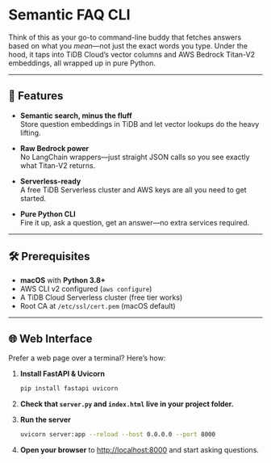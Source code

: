 # Semantic FAQ CLI

Think of this as your go-to command-line buddy that fetches answers based on what you *mean*—not just the exact words you type. Under the hood, it taps into TiDB Cloud’s vector columns and AWS Bedrock Titan-V2 embeddings, all wrapped up in pure Python.

---

## 🚀 Features

- **Semantic search, minus the fluff**  
  Store question embeddings in TiDB and let vector lookups do the heavy lifting.

- **Raw Bedrock power**  
  No LangChain wrappers—just straight JSON calls so you see exactly what Titan-V2 returns.

- **Serverless-ready**  
  A free TiDB Serverless cluster and AWS keys are all you need to get started.

- **Pure Python CLI**  
  Fire it up, ask a question, get an answer—no extra services required.

---

## 🛠️ Prerequisites

- **macOS** with **Python 3.8+**  
- AWS CLI v2 configured (`aws configure`)  
- A TiDB Cloud Serverless cluster (free tier works)  
- Root CA at `/etc/ssl/cert.pem` (macOS default)

---

## 🌐 Web Interface

Prefer a web page over a terminal? Here’s how:

1. **Install FastAPI & Uvicorn**  
   ```bash
   pip install fastapi uvicorn
   ```

2. **Check that `server.py` and `index.html` live in your project folder.**

3. **Run the server**  
   ```bash
   uvicorn server:app --reload --host 0.0.0.0 --port 8000
   ```

4. **Open your browser** to <http://localhost:8000> and start asking questions.